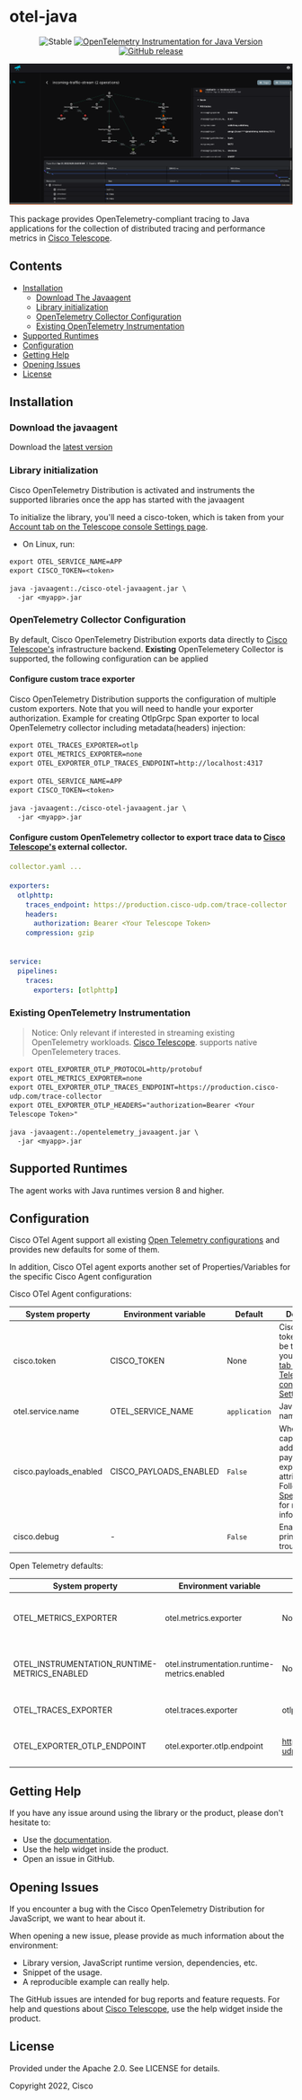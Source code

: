 # otel-java

<p align="center">
 <img alt="Stable" src="https://img.shields.io/badge/status-stable-informational?style=for-the-badge">
  <a href="https://github.com/open-telemetry/opentelemetry-java-instrumentation/releases/tag/v1.15.0">
    <img alt="OpenTelemetry Instrumentation for Java Version" src="https://img.shields.io/badge/otel-1.15.0-blueviolet?style=for-the-badge">
  </a>
    <a href="https://github.com/signalfx/splunk-otel-java/releases">
    <img alt="GitHub release" src="https://img.shields.io/github/v/release/cisco-open/otel-java?include_prereleases&style=for-the-badge">
  </a>
</p>

![Trace](trace.png)

This package provides OpenTelemetry-compliant tracing to Java
applications for the collection of distributed tracing and performance metrics in [Cisco Telescope](https://console.telescope.app/?utm_source=github).


## Contents
- [Installation](#installation)
    - [Download The Javaagent](#download-the-javaagent)
    - [Library initialization](#library-initialization)
    - [OpenTelemetry Collector Configuration](#opentelemetry-collector-configuration)
    - [Existing OpenTelemetry Instrumentation](#existing-opentelemetry-instrumentation)
- [Supported Runtimes](#supported-runtimes)
- [Configuration](#configuration)
- [Getting Help](#getting-help)
- [Opening Issues](#opening-issues)
- [License](#license)



## Installation


### Download the javaagent

Download the [latest version](https://github.com/cisco-open/otel-java/releases/latest/download/cisco-telescope-javaagent.jar)


### Library initialization
Cisco OpenTelemetry Distribution is activated and instruments the supported libraries once the app has started with
the javaagent 

To initialize the library, you'll need a cisco-token, which is taken from your [Account tab on the Telescope console Settings page](https://console.telescope.app/settings/account).


* On Linux, run:
```shell
export OTEL_SERVICE_NAME=APP
export CISCO_TOKEN=<token>

java -javaagent:./cisco-otel-javaagent.jar \
  -jar <myapp>.jar
```

### OpenTelemetry Collector Configuration

By default, Cisco OpenTelemetry Distribution exports data directly to [Cisco Telescope's](https://console.telescope.app/?utm_source=github) infrastructure backend.
**Existing** OpenTelemetery Collector is supported, the following configuration can be applied

#### Configure custom trace exporter

Cisco OpenTelemetry Distribution supports the configuration of multiple custom exporters. Note that you will need to handle your exporter authorization.
Example for creating OtlpGrpc Span exporter to local OpenTelemetry collector including metadata(headers) injection:

```shell
export OTEL_TRACES_EXPORTER=otlp
export OTEL_METRICS_EXPORTER=none
export OTEL_EXPORTER_OTLP_TRACES_ENDPOINT=http://localhost:4317

export OTEL_SERVICE_NAME=APP
export CISCO_TOKEN=<token>

java -javaagent:./cisco-otel-javaagent.jar \
  -jar <myapp>.jar
```


#### Configure custom OpenTelemetry collector to export trace data to [Cisco Telescope's](https://console.telescope.app/?utm_source=github) external collector.

```yaml
collector.yaml ...

exporters:
  otlphttp:
    traces_endpoint: https://production.cisco-udp.com/trace-collector
    headers:
      authorization: Bearer <Your Telescope Token>
    compression: gzip


service:
  pipelines:
    traces:
      exporters: [otlphttp]
```

### Existing OpenTelemetry Instrumentation

> Notice: Only relevant if interested in streaming existing OpenTelemetry workloads.
> [Cisco Telescope](https://console.telescope.app/?utm_source=github). supports native OpenTelemetery traces.


```shell
export OTEL_EXPORTER_OTLP_PROTOCOL=http/protobuf
export OTEL_METRICS_EXPORTER=none
export OTEL_EXPORTER_OTLP_TRACES_ENDPOINT=https://production.cisco-udp.com/trace-collector
export OTEL_EXPORTER_OTLP_HEADERS="authorization=Bearer <Your Telescope Token>"

java -javaagent:./opentelemetry_javaagent.jar \
  -jar <myapp>.jar
```

## Supported Runtimes

The agent works with Java runtimes version 8 and higher.



## Configuration
Cisco OTel Agent support all existing [Open Telemetry configurations](https://github.com/open-telemetry/opentelemetry-java-instrumentation/blob/main/docs/agent-config.md)
and provides new defaults for some of them.

In addition, Cisco OTel agent exports another set of Properties/Variables for the specific Cisco Agent configuration

Cisco OTel Agent configurations:

|System property                         |Environment variable          |Default          | Description                                                                                                                                                                          
|----------------------------------------|------------------------------|-----------------|--------------------------------------------------------------------------------------------------------------------------------------------------------------------------------------|
|cisco.token                             | CISCO_TOKEN                  | None            | Cisco account token, should be taken from your [Account tab on the Telescope console Settings page](https://console.telescope.app/settings/account).                                 |
|otel.service.name                       | OTEL_SERVICE_NAME            | `application`   | Java service name                                                                                                                                                                    |
|cisco.payloads_enabled                  | CISCO_PAYLOADS_ENABLED       | ```False```     | Whether to capture additional payloads and experimental attributes. Follow [Specifications](https://github.com/epsagon/cisco-otel-distribution-specifications) for more information. |
|cisco.debug                             | -                            | ```False```     | Enable debug prints for troubleshooting                                                                                                                                              |


Open Telemetry defaults:

|System property                         |Environment variable          |Default          |Description    
|----------------------------------------|------------------------------|-----------------|----------------|
|OTEL_METRICS_EXPORTER                   | otel.metrics.exporter        | None            | By default, metrics are currently not supported|
|OTEL_INSTRUMENTATION_RUNTIME-METRICS_ENABLED                           | otel.instrumentation.runtime-metrics.enabled        | None            | By default, metrics are currently not supported|
|OTEL_TRACES_EXPORTER                   | otel.traces.exporter          | otlp-http            | Otlp over HTTP exporter|
|OTEL_EXPORTER_OTLP_ENDPOINT                   | otel.exporter.otlp.endpoint        |     https://production.cisco-udp.com/trace-collector        | The Cisco Otlp-gRPC collector URL path|

## Getting Help

If you have any issue around using the library or the product, please don't hesitate to:

- Use the [documentation](https://docs.telescope.app).
- Use the help widget inside the product.
- Open an issue in GitHub.

## Opening Issues

If you encounter a bug with the Cisco OpenTelemetry Distribution for JavaScript, we want to hear about it.

When opening a new issue, please provide as much information about the environment:

- Library version, JavaScript runtime version, dependencies, etc.
- Snippet of the usage.
- A reproducible example can really help.

The GitHub issues are intended for bug reports and feature requests.
For help and questions about [Cisco Telescope](https://console.telescope.app/?utm_source=github), use the help widget inside the product.

## License

Provided under the Apache 2.0. See LICENSE for details.

Copyright 2022, Cisco
